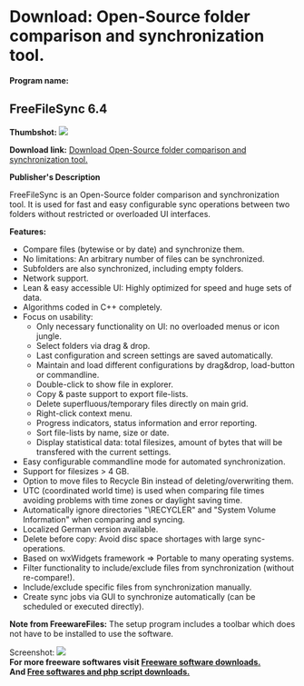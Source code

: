 # Download: Open-Source folder comparison and synchronization tool.

**Program name:**

## FreeFileSync 6.4

  
**Thumbshot:** ![](http://www.freewarefiles.com/screenshot/freefilesync3_md.jpg)   
  
**Download link:** [Download Open-Source folder comparison and synchronization tool.](http://freesoftwares.boysofts.com/FreeFileSync_program_45264.html)  
  


**Publisher's Description**  
  


FreeFileSync is an Open-Source folder comparison and synchronization tool. It is used for fast and easy configurable sync operations between two folders without restricted or overloaded UI interfaces. 

**Features:**

  * Compare files (bytewise or by date) and synchronize them. 
  * No limitations: An arbitrary number of files can be synchronized. 
  * Subfolders are also synchronized, including empty folders. 
  * Network support. 
  * Lean & easy accessible UI: Highly optimized for speed and huge sets of data. 
  * Algorithms coded in C++ completely. 
  * Focus on usability: 
    * Only necessary functionality on UI: no overloaded menus or icon jungle. 
    * Select folders via drag & drop. 
    * Last configuration and screen settings are saved automatically. 
    * Maintain and load different configurations by drag&drop, load-button or commandline. 
    * Double-click to show file in explorer. 
    * Copy & paste support to export file-lists. 
    * Delete superfluous/temporary files directly on main grid. 
    * Right-click context menu. 
    * Progress indicators, status information and error reporting. 
    * Sort file-lists by name, size or date. 
    * Display statistical data: total filesizes, amount of bytes that will be transfered with the current settings. 
  * Easy configurable commandline mode for automated synchronization. 
  * Support for filesizes > 4 GB. 
  * Option to move files to Recycle Bin instead of deleting/overwriting them. 
  * UTC (coordinated world time) is used when comparing file times avoiding problems with time zones or daylight saving time. 
  * Automatically ignore directories "\RECYCLER" and "System Volume Information" when comparing and syncing. 
  * Localized German version available. 
  * Delete before copy: Avoid disc space shortages with large sync-operations. 
  * Based on wxWidgets framework => Portable to many operating systems. 
  * Filter functionality to include/exclude files from synchronization (without re-compare!). 
  * Include/exclude specific files from synchronization manually. 
  * Create sync jobs via GUI to synchronize automatically (can be scheduled or executed directly). 

**Note from FreewareFiles:** The setup program includes a toolbar which does not have to be installed to use the software.

  
  
Screenshot: ![](http://www.freewarefiles.com/screenshot/freefilesync3.jpg)   
**For more freeware softwares visit [Freeware software downloads.](http://freesoftwares.boysofts.com/)**   
**And [Free softwares and php script downloads.](http://www.boysofts.com/)**
